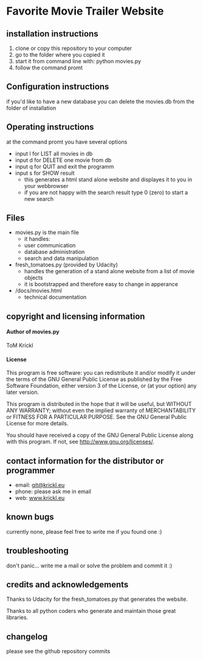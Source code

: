 # Favorite Movie Trailer Website #

## installation instructions ##
1. clone or copy this repository to your computer
2. go to the folder where you copied it
3. start it from command line with: python movies.py
4. follow the command promt

## Configuration instructions ##
if you'd like to have a new database you can delete the movies.db 
from the folder of installation

## Operating instructions ##
at the command promt you have several options

- input l for LIST all movies in db
- input d for DELETE one movie from db
- input q for QUIT and exit the programm
- input s for SHOW result
	+ this generates a html stand alone website
	and displayes it to you in your webbrowser
	+ if you are not happy with the search result type 0 (zero) 
		to start a new search

## Files ##
- movies.py is the main file 
	+ it handles:
	+ user communication
	+ database administration
	+ search and data manipulation
- fresh_tomatoes.py (provided by Udacity)
	+ handles the generation of a stand alone website from
	a list of movie objects
	+ it is bootstrapped and therefore easy to change in apperance
- /docs/movies.html
	+ technical documentation

## copyright and licensing information ##
#### Author of movies.py ####
ToM Krickl

#### License ####
This program is free software: you can redistribute it and/or modify
it under the terms of the GNU General Public License as published by
the Free Software Foundation, either version 3 of the License, or
(at your option) any later version.

This program is distributed in the hope that it will be useful,
but WITHOUT ANY WARRANTY; without even the implied warranty of
MERCHANTABILITY or FITNESS FOR A PARTICULAR PURPOSE.  See the
GNU General Public License for more details.

You should have received a copy of the GNU General Public License
along with this program.  If not, see <http://www.gnu.org/licenses/>.

## contact information for the distributor or programmer ##
- email: git@krickl.eu
- phone: please ask me in email 
- web: www.krickl.eu

## known bugs ##
currently none, please feel free to write me if you found one :) 

## troubleshooting ##
don't panic... write me a mail or solve the problem and commit it :)

## credits and acknowledgements ##
Thanks to Udacity for the fresh_tomatoes.py that generates the website.

Thanks to all python coders who generate and maintain those great libraries.

## changelog ##
please see the github repository commits